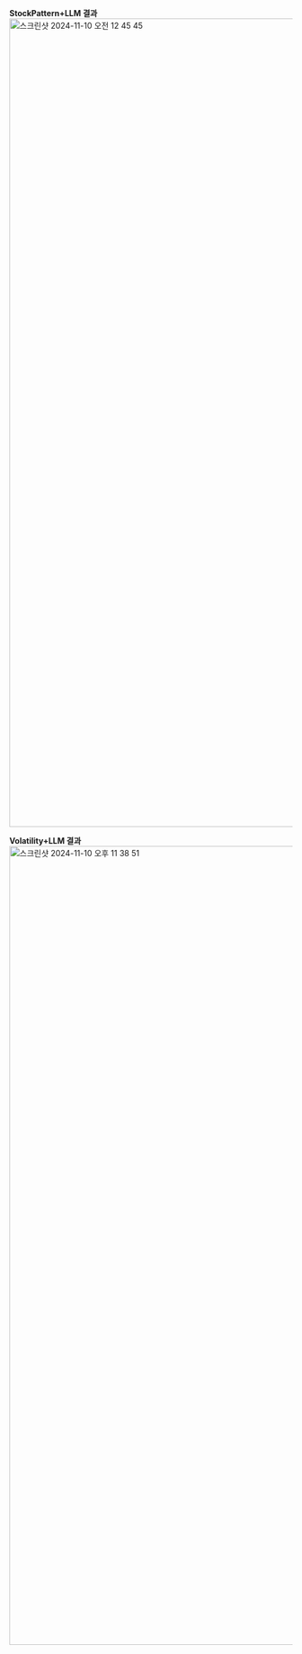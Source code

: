 **StockPattern+LLM 결과**
<img width="1435" alt="스크린샷 2024-11-10 오전 12 45 45" src="https://github.com/user-attachments/assets/25971dda-2bc4-49ac-9a3d-01c50e361cb2">


**Volatility+LLM 결과**
<img width="1418" alt="스크린샷 2024-11-10 오후 11 38 51" src="https://github.com/user-attachments/assets/23eb7084-57d2-4d30-ba8f-736aaf8bc3e2">
